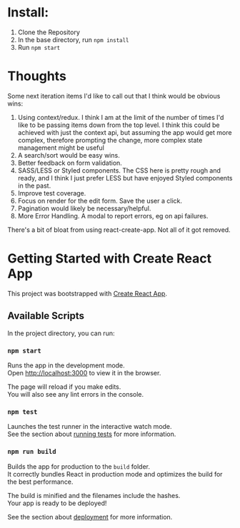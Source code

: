 # Install:
1. Clone the Repository
2. In the base directory, run ```npm install```
3. Run ```npm start```

# Thoughts
Some next iteration items I'd like to call out that I think would be obvious wins:
1. Using context/redux.  I think I am at the limit of the number of times I'd like to be passing items down from the top level.  I think this could be achieved with just the context api, but assuming the app would get more complex, therefore prompting the change, more complex state management might be useful
2. A search/sort would be easy wins.
3. Better feedback on form validation.
4. SASS/LESS or Styled components.  The CSS here is pretty rough and ready, and I think I just prefer LESS but have enjoyed Styled components in the past.
5. Improve test coverage.
6. Focus on render for the edit form.  Save the user a click.
7. Pagination would likely be necessary/helpful.
8. More Error Handling.  A modal to report errors, eg on api failures. 

There's a bit of bloat from using react-create-app.  Not all of it got removed.

# Getting Started with Create React App

This project was bootstrapped with [Create React App](https://github.com/facebook/create-react-app).

## Available Scripts

In the project directory, you can run:

### `npm start`

Runs the app in the development mode.\
Open [http://localhost:3000](http://localhost:3000) to view it in the browser.

The page will reload if you make edits.\
You will also see any lint errors in the console.

### `npm test`

Launches the test runner in the interactive watch mode.\
See the section about [running tests](https://facebook.github.io/create-react-app/docs/running-tests) for more information.

### `npm run build`

Builds the app for production to the `build` folder.\
It correctly bundles React in production mode and optimizes the build for the best performance.

The build is minified and the filenames include the hashes.\
Your app is ready to be deployed!

See the section about [deployment](https://facebook.github.io/create-react-app/docs/deployment) for more information.

